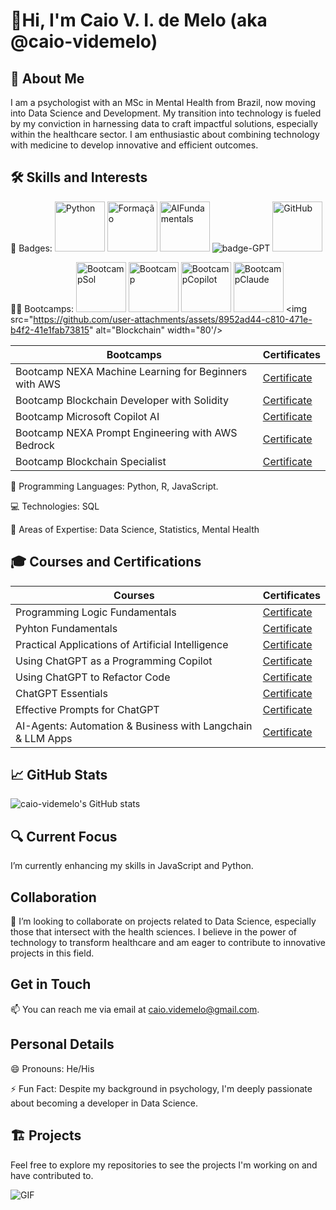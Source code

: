 # 👋Hi, I'm Caio V. I. de Melo (aka @caio-videmelo)

## 👨 About Me

I am a psychologist with an MSc in Mental Health from Brazil, now moving into Data Science and Development. My transition into technology is fueled by my conviction in harnessing data to craft impactful solutions, especially within the healthcare sector. I am enthusiastic about combining technology with medicine to develop innovative and efficient outcomes.

## 🛠️ Skills and Interests

🏅 Badges: <img src="https://github.com/user-attachments/assets/cc6fcf32-43ec-45f0-930d-b3aa7a0b99af" alt="Python" width="80"/> <img src="https://github.com/user-attachments/assets/00633ebd-6553-47e4-ad04-9f770296887f" alt="Formação" width="80"/> <img src="https://github.com/user-attachments/assets/dcebc840-080e-4f14-975d-fca19b6c0276" alt="AIFundamentals" width="80"/> ![badge-GPT](https://github.com/user-attachments/assets/bd4b4a71-6a20-48e5-9649-f715eae614f3) <img src="https://github.com/user-attachments/assets/15b45cca-dee4-4ce7-b5cf-e88bdbf39960" alt="GitHub" width="80"/> 


🏋️‍♂️ Bootcamps: <img src="https://github.com/user-attachments/assets/09dcc8ae-d818-44f1-b432-db4ef9169294" alt="BootcampSol" width="80"/>
<img src= "https://github.com/user-attachments/assets/9c2ee0db-d449-4abe-aae7-c46dd337ffe8" alt="Bootcamp" width="80"/> <img src="https://github.com/user-attachments/assets/e547acdb-085a-4eca-a48c-3e474dbf93e5" alt= "BootcampCopilot" width="80"/> <img src="https://github.com/user-attachments/assets/0f9840d4-e11e-4327-a2b7-da8bcfaf6c3b" alt="BootcampClaude" width="80"/> <img src="https://github.com/user-attachments/assets/8952ad44-c810-471e-b4f2-41e1fab73815" alt="Blockchain" width="80'/> 




| Bootcamps                                               | Certificates                                                                                    |
|---------------------------------------------------------|-------------------------------------------------------------------------------------------------|
| Bootcamp NEXA Machine Learning for Beginners with AWS   | [Certificate](https://hermes.dio.me/certificates/M3T61YXK.pdf)                                 |
| Bootcamp Blockchain Developer with Solidity             | [Certificate](https://hermes.dio.me/certificates/cover/YF2EL86C.jpg)                           |
| Bootcamp Microsoft Copilot AI                           | [Certificate](https://github.com/user-attachments/assets/f07daf02-e426-4518-a8e7-327cfb4c8453) |
| Bootcamp NEXA Prompt Engineering with AWS Bedrock       | [Certificate](https://hermes.dio.me/certificates/cover/SANXEJ8P.jpg)                           |
| Bootcamp Blockchain Specialist                          | [Certificate](https://github.com/user-attachments/files/17063049/Certificado_Blockchain.pdf)   |


📜 Programming Languages: Python, R, JavaScript.

💻 Technologies: SQL

📜 Areas of Expertise: Data Science, Statistics, Mental Health

## 🎓 Courses and Certifications

| Courses                                               | Certificates                                                                                       |
|-------------------------------------------------------|----------------------------------------------------------------------------------------------------|
| Programming Logic Fundamentals                        | [Certificate](https://hermes.dio.me/certificates/cover/IKZWS7UF.jpg)                               |
| Pyhton Fundamentals                                   | [Certificate](https://hermes.dio.me/certificates/cover/WOVOZIPX.jpg)                               |
| Practical Applications of Artificial Intelligence     | [Certificate](https://hermes.dio.me/certificates/cover/PSAOKYWW.jpg)                               |
| Using ChatGPT as a Programming Copilot                | [Certificate](https://hermes.dio.me/certificates/cover/VTDQ3DSN.jpg)                               |
| Using ChatGPT to Refactor Code                        | [Certificate](https://hermes.dio.me/certificates/cover/Q6UFDRJT.jpg)                               |
| ChatGPT Essentials                                    | [Certificate](https://hermes.dio.me/certificates/cover/X7MNPJHM.jpg)                               |
| Effective Prompts for ChatGPT                         | [Certificate](https://hermes.dio.me/certificates/cover/JR70LQWJ.jpg)                               |
| AI-Agents: Automation & Business with Langchain & LLM Apps | [Certificate](https://github.com/user-attachments/assets/e3d04cc9-2733-4039-b6f8-28cafc2a7ac9)|

## 📈 GitHub Stats

![caio-videmelo's GitHub stats](https://github-readme-stats.vercel.app/api?username=caio-videmelo&show_icons=true&theme=transparent)

## 🔍 Current Focus

I’m currently enhancing my skills in JavaScript and Python.

## Collaboration

💞️ I’m looking to collaborate on projects related to Data Science, especially those that intersect with the health sciences. I believe in the power of technology to transform healthcare and am eager to contribute to innovative projects in this field.

## Get in Touch

📫 You can reach me via email at caio.videmelo@gmail.com.

## Personal Details

😄 Pronouns: He/His

⚡ Fun Fact: Despite my background in psychology, I'm deeply passionate about becoming a developer in Data Science.

## 🏗️ Projects

Feel free to explore my repositories to see the projects I'm working on and have contributed to.

![GIF](https://github.com/user-attachments/assets/7f02b211-30ba-4b76-8255-3f2233303229)
